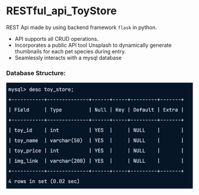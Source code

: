 # RESTful_api_ToyStore

REST Api made by using backend framework `flask` in python.

- API supports all CRUD operations.
- Incorporates a public API tool Unsplash to dynamically generate thumbnails for each pet species during entry.
- Seamlessly interacts with a mysql database

### Database Structure:

![image](sql_database.png)